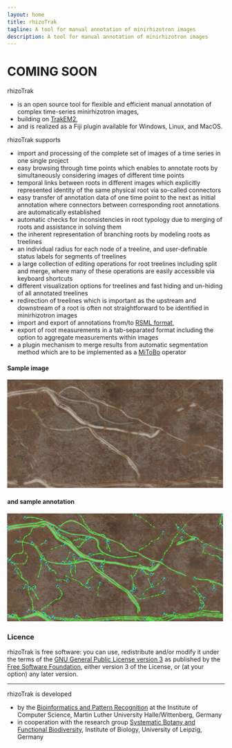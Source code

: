 ```yaml
---
layout: home
title: rhizoTrak
tagline: A tool for manual annotation of minirhizotron images 
description: A tool for manual annotation of minirhizotron images
---
```


<h1>COMING SOON</h1>
<p></p>

<span class="rhizoTrakClass">rhizoTrak</span>  
- is an open source  tool for flexible and efficient manual annotation 
	of complex time-series minirhizotron images,
- building on <a href="https://imagej.net/TrakEM2">TrakEM2</a>,
- and is realized as a Fiji plugin available for Windows, Linux, and MacOS.



<span class="rhizoTrakClass">rhizoTrak</span>  supports 
- import and processing of the complete set of images of a time series in one single project
-  easy browsing through time points which  enables to annotate roots by simultaneously 
	considering images of different time points 
- temporal links between roots in different
images which  explicitly represented identity of the same physical root via so-called connectors
- easy transfer of annotation data of one time point to the next
 as initial annotation where
	connectors between corresponding root annotations are automatically established
- automatic checks for inconsistencies in root typology due to merging of roots
	and assistance in solving them
- the inherent representation of branching roots by modeling roots as treelines
- an individual radius for each node of a treeline, and 
	user-definable status labels for segments of treelines 
- a large collection of editing operations for root treelines including split and merge, 
	where many of these operations are easily accessible via keyboard shortcuts
- different visualization options for treelines and fast hiding and un-hiding of all 
	annotated treelines
- redirection of treelines which is important as the upstream and downstream of a root is often not straightforward to be identified in minirhizotron images
-  import
and export of annotations from/to [RSML format](http://rootsystemml.github.io/), 
- export of root measurements in a tab-separated format including the option to aggregate
	measurements within images
- a plugin mechanism to merge results from automatic segmentation method which
  are to be implemented as a [MiToBo](http://www.informatik.uni-halle.de/mitobo) operator 

<h4>Sample image</h4>

![minirhizotron sample image](assets/exampleDataSet1/me_T23_001_25.02.15_000000_1_njo.jpg)

<h4> and sample annotation</h4>

![minirhizotron sample image](assets/exampleDataSet1/me_T23_001_25.02.15_000000_1_njo-annotated.jpg)

<h3>Licence
</h3>

<span class="rhizoTrakClass">rhizoTrak</span> is 
free software: you can use, redistribute and/or modify it under the terms of
the 
[GNU General Public License version 3](http://www.gnu.org/licenses/gpl-3.0.html)
as published by the 
[Free Software Foundation](http://www.fsf.org/),
either version 3 of the License, or (at your option) any later version.

<hr>
<span class="rhizoTrakClass">rhizoTrak</span> is developed 

* by the [Bioinformatics and Pattern Recognition](https://www.informatik.uni-halle.de/arbeitsgruppen/mustererkennung/)
	at the Institute of Computer Science, Martin Luther University Halle/Wittenberg, Germany   
* in cooperation with the research group 
	[Systematic Botany and Functional Biodiversity](https://biologie.lw.uni-leipzig.de/en/institut/ag/systematic-botany-and-functional-biodiversity/), 
	Institute of Biology, University of Leipzig, Germany

